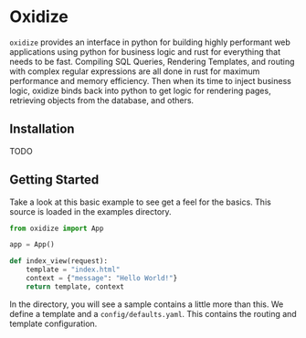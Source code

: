 # Oxidize

`oxidize` provides an interface in python for building highly performant
web applications using python for business logic and rust for everything 
that needs to be fast. Compiling SQL Queries, Rendering Templates, and 
routing with complex regular expressions are all done in rust for maximum
performance and memory efficiency. Then when its time to inject business logic,
oxidize binds back into python to get logic for rendering pages, retrieving objects
from the database, and others. 

## Installation
TODO

## Getting Started

Take a look at this basic example to see get a feel for the basics. This source is 
loaded in the examples directory.

```python
from oxidize import App

app = App()

def index_view(request):
    template = "index.html"
    context = {"message": "Hello World!"}
    return template, context
```

In the directory, you will see a sample contains a little more than this. We define a template
and a `config/defaults.yaml`. This contains the routing and template configuration.
